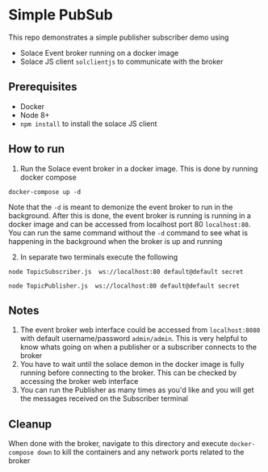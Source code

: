 # Simple PubSub 

This repo demonstrates a simple publisher subscriber demo using 
- Solace Event broker running on a docker image
- Solace JS client `solclientjs` to communicate with the broker

## Prerequisites
- Docker
- Node 8+
- `npm install` to install the solace JS client 

## How to run
1. Run the Solace event broker in a docker image. This is done by running docker compose
```
docker-compose up -d
```
Note that the `-d` is meant to demonize the event broker to run in the background. After this is done, the event broker is running is running in a docker image and can be accessed from localhost port 80 `localhost:80`. You can run the same command without the `-d` command to see what is happening in the background when the broker is up and running

2. In separate two terminals execute the following

```
node TopicSubscriber.js  ws://localhost:80 default@default secret
```

```
node TopicPublisher.js  ws://localhost:80 default@default secret
```

## Notes
1. The event broker web interface could be accessed from `localhost:8080` with default username/password `admin/admin`. This is very helpful to know whats going on when a publisher or a subscriber connects to the broker
1. You have to wait until the solace demon in the docker image is fully running before connecting to the broker. This can be checked by accessing the broker web interface
1. You can run the Publisher as many times as you'd like and you will get the messages received on the Subscriber terminal

## Cleanup
When done with the broker, navigate to this directory and execute `docker-compose down` to kill the containers and any network ports related to the broker
